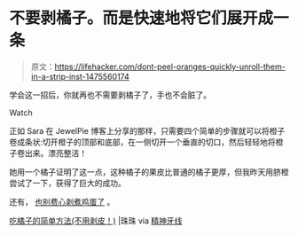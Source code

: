 # 不要剥橘子。而是快速地将它们展开成一条

> 原文：<https://lifehacker.com/dont-peel-oranges-quickly-unroll-them-in-a-strip-inst-1475560174>

学会这一招后，你就再也不需要剥橘子了，手也不会脏了。

Watch

正如 Sara 在 JewelPie 博客上分享的那样，只需要四个简单的步骤就可以将橙子卷成条状:切开橙子的顶部和底部，在一侧切开一个垂直的切口，然后轻轻地将橙子卷出来。漂亮整洁！

她用一个橘子证明了这一点，这种橘子的果皮比普通的橘子更厚，但我昨天用脐橙尝试了一下，获得了巨大的成功。

还有， [也别费心剥煮鸡蛋了](https://lifehacker.com/never-peel-an-egg-again-5889940) 。

[吃橘子的简单方法(不用剥皮！)](http://jewelpie.com/easy-way-to-peel-mandarin-oranges/) |珠珠 via [精神牙线](http://mentalfloss.com/article/53831/8-foods-youve-been-eating-all-wrong)
